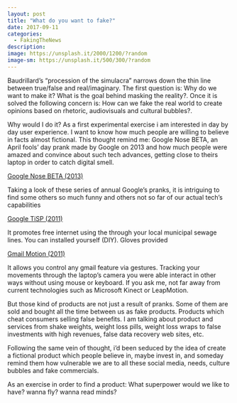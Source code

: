 ```yaml
---
layout: post
title: "What do you want to fake?"
date: 2017-09-11
categories:
  - FakingTheNews
description: 
image: https://unsplash.it/2000/1200/?random
image-sm: https://unsplash.it/500/300/?random
---
```


Baudrillard’s “procession of the simulacra” narrows down the thin line between true/false and real/imaginary. The first question is: Why do we want to make it? What is the goal behind masking the reality?. Once it is solved the following concern is: How can we fake the real world to create opinions based on rhetoric, audiovisuals and cultural bubbles?.

Why would I do it? As a first experimental exercise i am interested in day by day user experience. I want to know how much people are willing to believe in facts almost fictional. This thought remind me: Google Nose BETA, an April fools’ day prank made by Google on 2013 and how much people were amazed and convince about such tech advances, getting close to theirs laptop in order to catch digital smell. 

[Google Nose BETA (2013)](https://www.youtube.com/watch?v=VFbYadm_mrw)

Taking a look of these series of annual Google’s pranks, it is intriguing to find some others so much funny and others not so far of our actual tech’s capabilities

[Google TiSP (2011)](https://archive.google.com/tisp/index.html)

It promotes free internet using the through your local municipal sewage lines. You can installed yourself (DIY). Gloves provided

[Gmail Motion (2011)](https://www.youtube.com/watch?time_continue=72&v=Bu927_ul_X0)

It allows you control any gmail feature via gestures. Tracking your movements  through the laptop’s camera you were able interact in other ways without using mouse or keyboard. If you ask me, not far away from current technologies such as Microsoft Kinect or LeapMotion.

But those kind of products are not just a result of pranks. Some of them are sold and bought all the time between us as fake products. Products which cheat consumers selling false benefits. I am talking about product and services from shake weights, weight loss pills, weight loss wraps to false investments with high revenues, false data recovery web sites, etc. 

Following the same vein of thought, i’d been seduced by the idea of create a fictional product which people believe in, maybe invest in, and someday remind them how vulnerable we are to all these social media, needs, culture bubbles and fake commercials. 

As an exercise in order to find a product: What superpower would we like to have? wanna fly? wanna read minds?


